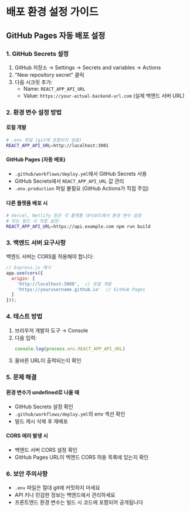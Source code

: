 # 배포 환경 설정 가이드

## GitHub Pages 자동 배포 설정

### 1. GitHub Secrets 설정
1. GitHub 저장소 → Settings → Secrets and variables → Actions
2. "New repository secret" 클릭
3. 다음 시크릿 추가:
   - Name: `REACT_APP_API_URL`
   - Value: `https://your-actual-backend-url.com` (실제 백엔드 서버 URL)

### 2. 환경 변수 설정 방법

#### 로컬 개발
```bash
# .env 파일 (git에 포함되지 않음)
REACT_APP_API_URL=http://localhost:3001
```

#### GitHub Pages (자동 배포)
- `.github/workflows/deploy.yml`에서 GitHub Secrets 사용
- GitHub Secrets에서 `REACT_APP_API_URL` 값 관리
- `.env.production` 파일 불필요 (GitHub Actions가 직접 주입)

#### 다른 플랫폼 배포 시
```bash
# Vercel, Netlify 등은 각 플랫폼 대시보드에서 환경 변수 설정
# 또는 빌드 시 직접 설정:
REACT_APP_API_URL=https://api.example.com npm run build
```

### 3. 백엔드 서버 요구사항
백엔드 서버는 CORS를 허용해야 합니다:
```javascript
// Express.js 예시
app.use(cors({
  origin: [
    'http://localhost:3000',  // 로컬 개발
    'https://yourusername.github.io'  // GitHub Pages
  ]
}));
```

### 4. 테스트 방법
1. 브라우저 개발자 도구 → Console
2. 다음 입력:
   ```javascript
   console.log(process.env.REACT_APP_API_URL)
   ```
3. 올바른 URL이 출력되는지 확인

### 5. 문제 해결

#### 환경 변수가 undefined로 나올 때
- GitHub Secrets 설정 확인
- `.github/workflows/deploy.yml`의 env 섹션 확인
- 빌드 캐시 삭제 후 재배포

#### CORS 에러 발생 시
- 백엔드 서버 CORS 설정 확인
- GitHub Pages URL이 백엔드 CORS 허용 목록에 있는지 확인

### 6. 보안 주의사항
- `.env` 파일은 절대 git에 커밋하지 마세요
- API 키나 민감한 정보는 백엔드에서 관리하세요
- 프론트엔드 환경 변수는 빌드 시 코드에 포함되어 공개됩니다